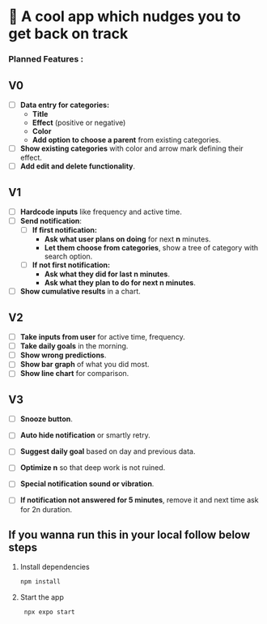 # 👋 A cool app which nudges you to get back on track

### Planned Features :

## **V0**

- [ ] **Data entry for categories:**
  - **Title**
  - **Effect** (positive or negative)
  - **Color**
  - **Add option to choose a parent** from existing categories.
- [ ] **Show existing categories** with color and arrow mark defining their effect.
- [ ] **Add edit and delete functionality**.

## **V1**

- [ ] **Hardcode inputs** like frequency and active time.
- [ ] **Send notification**:
  - [ ] **If first notification:**
    - **Ask what user plans on doing** for next **n** minutes.
    - **Let them choose from categories**, show a tree of category with search option.
  - [ ] **If not first notification:**
    - **Ask what they did for last n minutes**.
    - **Ask what they plan to do for next n minutes**.
- [ ] **Show cumulative results** in a chart.

## **V2**

- [ ] **Take inputs from user** for active time, frequency.
- [ ] **Take daily goals** in the morning.
- [ ] **Show wrong predictions**.
- [ ] **Show bar graph** of what you did most.
- [ ] **Show line chart** for comparison.

## **V3**

- [ ] **Snooze button**.
- [ ] **Auto hide notification** or smartly retry.
- [ ] **Suggest daily goal** based on day and previous data.
- [ ] **Optimize n** so that deep work is not ruined.
- [ ] **Special notification sound or vibration**.
- [ ] **If notification not answered for 5 minutes**, remove it and next time ask for 2n duration.



## If you wanna run this in your local follow below steps

1. Install dependencies

   ```bash
   npm install
   ```

2. Start the app

   ```bash
    npx expo start
   ```
